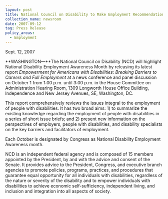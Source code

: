 ```yaml
---
layout: post
title: National Council on Disability to Make Employment Recommendations
collection_name: newsroom
date: 2007-09-12
tag: Press Release
policy_areas:
  - Employment
---
```

S﻿ept. 12, 2007

**WASHINGTON—**The National Council on Disability (NCD) will highlight National Disability Employment Awareness Month by releasing its latest report *Empowerment for Americans with Disabilities: Breaking Barriers to Careers and Full Employment* at a news conference and panel discussion on October 1 from 1:00 p.m. until 3:00 p.m. in the House Committee on Administration Hearing Room, 1309 Longworth House Office Building, Independence and New Jersey Avenues, SE, Washington, DC.

This report comprehensively reviews the issues integral to the employment of people with disabilities. It has two broad aims: 1) to summarize the existing knowledge regarding the employment of people with disabilities in a series of short issue briefs; and 2) present new information on the perspectives of employers, people with disabilities, and disability specialists on the key barriers and facilitators of employment.

Each October is designated by Congress as National Disability Employment Awareness month.

NCD is an independent federal agency and is composed of 15 members appointed by the President, by and with the advice and consent of the Senate. It provides advice to the President, Congress, and executive branch agencies to promote policies, programs, practices, and procedures that guarantee equal opportunity for all individuals with disabilities, regardless of the nature or severity of the disability and to empower individuals with disabilities to achieve economic self-sufficiency, independent living, and inclusion and integration into all aspects of society.